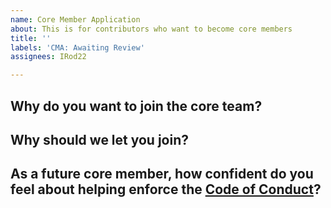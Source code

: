 ```yaml
---
name: Core Member Application
about: This is for contributors who want to become core members
title: ''
labels: 'CMA: Awaiting Review'
assignees: IRod22

---
```


<!-- Thank you for wanting to join the core team! Please fill out the questions below to begin -->

## Why do you want to join the core team?

<!-- Required. Be honest, thoughtful, and thorough about why you want to be a Nimble UI core team member. -->

## Why should we let you join?

<!-- Required. Be honest, thoughtful, and thorough about why we should let you join. Include all relevant reasons (your programming or community organization experiences for example) to back up your response. -->

## As a future core member, how confident do you feel about helping enforce the [Code of Conduct](/COMMUNITY/CODE_OF_CONDUCT.md)?

<!-- Required. As stated in the Code of Conduct, all core members are required to uphold the Community Guidelines. Be honest, thoughtful, and thorough about how confident you feel about enforcing the Community Guidelines. -->


<!-- Thank you for wanting to join the NimbleUI core team! -->
